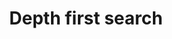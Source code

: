 ---
title: "Depth first search"
published: true
morea_id: reading-screencast-14d
morea_summary: "Depth first search and its asymptotic complexithy"
morea_type: reading
morea_sort_order: 4
morea_url: http://www.youtube.com/watch?v=emiWSGizJlc
morea_labels:
 - Screencast
 - Suthers
 - 10 min
---